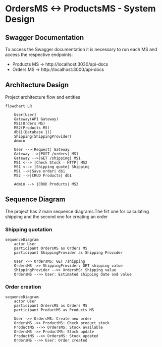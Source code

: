 # OrdersMS <-> ProductsMS - System Design

## Swagger Documentation
To access the Swagger documentation it is necessary to run each MS and access the respective endpoints:
- Products MS -> http://localhost:3030/api-docs
- Orders MS -> http://localhost:3000/api-docs

## Architecture Design
Project architecture flow and entities
```mermaid
flowchart LR

    User[User]
    Gateway(API Gateway)
    MS1(Orders MS)
    MS2(Products MS)
    db1[(Database 1)]
    Shipping(ShippingProvider)
    Admin

    User -->|Request| Gateway
    Gateway -->|POST /orders| MS1
    Gateway -->|GET /shipping| MS1
    MS1 <--> |Check Stock - HTTP| MS2
    MS1 <--> |Shipping quote| Shipping
    MS1 -->|Save order| db1
    MS2 -->|CRUD Products| db1

    Admin --> |CRUD Products| MS2
```


## Sequence Diagram
The project has 2 main sequence diagrams.The firt one for calculating shipping and the second one for creating an order

### Shipping quotation
```mermaid
sequenceDiagram
    actor User
    participant OrdersMS as Orders MS
    participant ShippingProvider as Shipping Provider
    
    User ->> OrdersMS: GET /shipping
    OrdersMS ->> ShippingProvider: GET shipping value
    ShippingProvider -->> OrdersMS: Shipping value
    OrdersMS -->> User: Estimated shipping date and value
```
### Order creation
```mermaid
sequenceDiagram
    actor User
    participant OrdersMS as Orders MS
    participant ProductMS as Products MS
    
    User ->> OrdersMS: Create new order
    OrdersMS ->> ProductMS: Check product stock
    ProductMS -->> OrdersMS: Stock available
    OrdersMS ->> ProductMS: Stock update
    ProductMS -->> OrdersMS: Stock updated
    OrdersMS -->> User: Order created
```



